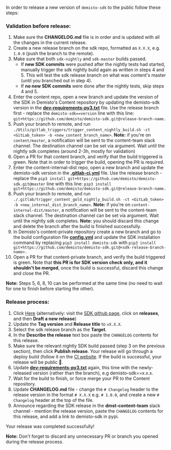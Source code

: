 In order to release a new version of `demisto-sdk` to the public follow these steps:

### Validation before release:
1) Make sure the **CHANGELOG.md** file is in order and is updated with all the changes in the current release.
2) Create a new release branch on the sdk repo, formatted as `X.X.X`, e.g. `1.0.0` (push the branch to the remote).
3) Make sure that both `sdk-nightly` and `sdk-master` builds passed.
   * If **new SDK commits** were pushed after the nightly tests had started, manually trigger the sdk nightly build again as written in steps 4 and 5. This will test the sdk release branch on what was content's master (until you branched out in step 4).
   * If **no new SDK commits** were done after the nightly tests, skip steps 4 and 5.
4) Enter the content repo, open a new branch and update the version of the SDK in Demisto's Content repository by updating the demisto-sdk version in the [**dev-requirements-py3.txt**](https://github.com/demisto/content/blob/master/dev-requirements-py3.txt) file. Use the release branch first - replace the `demisto-sdk==version` line with this line: `git+https://github.com/demisto/demisto-sdk.git@release-branch-name.`
5) Push your branch to remote, and run `./Utils/gitlab_triggers/trigger_content_nightly_build.sh -ct <GitLab_token> -b <new_content_branch_name>`.
  **Note:** if you're on `content/master`, a notification will be sent to the content-team slack channel. The destination channel can be set via argument.
  Wait until the nightly sdk completes (around 2-3h, mostly for validation)
6) Open a PR for that content branch, and verify that the build triggered is green. Note that in order to trigger the build, opening the PR is required.
7) Enter the content-internal-dist repo, open a new branch and update the demisto-sdk version in the [**.gitlab-ci.yml**](https://code.pan.run/xsoar/content-internal-dist/-/blob/master/.gitlab/.gitlab-ci.yml) file. Use the release branch - replace the `pip3 install git+https://github.com/demisto/demisto-sdk.git@master` line with this line: `pip3 install git+https://github.com/demisto/demisto-sdk.git@release-branch-name.`
8) Push your branch to remote, and run `./.gitlab/trigger_content_gold_nightly_build.sh -ct <GitLab_token> -b <new_internal_dist_branch_name>`.
  **Note:** if you're on `content-internal-dist/master`, a notification will be sent to the content-team slack channel. The destination channel can be set via argument.
  Wait until the nightly sdk completes.
  **Note:** you should discard this change and delete the branch after the build is finished successfully.
9) In Demisto's content-private repository create a new branch and go to the build configuration file [**config.yml**](https://github.com/demisto/content-private/blob/master/.github/workflows/config.yml) and update the SDK installation command by replacing `pip3 install demisto-sdk` with `pip3 install git+https://github.com/demisto/demisto-sdk.git@<sdk-release-branch-name>.`
10) Open a PR for that content-private branch, and verify the build triggered is green. Note that **this PR is for SDK version check only, and it shouldn't be merged**, once the build is successful, discard this change and close the PR.

**Note:** Steps 5, 6, 8, 10 can be performed at the same time (no need to wait for one to finish before starting the other).

### Release process:
1) Click [Here](https://github.com/demisto/demisto-sdk/releases/new) (alternatively: visit the [SDK github page](https://github.com/demisto/demisto-sdk), click on **releases**, and then **Draft a new release**)
2) Update the **Tag version** and **Release title** to `vX.X.X`.
3) Select the sdk release branch as the **Target**.
3) In the **Describe the release** text box paste the `CHANGELOG` contents for this release.
4) Make sure the relevant nightly SDK build passed (step 3 on the previous section), then click **Publish release**. Your release will go through a deploy build (follow it on the [CI website](https://app.circleci.com/pipelines/github/demisto/demisto-sdk). If the build is successful, your release will be public 🎉.
5) Update [**dev-requirements-py3.txt**](https://github.com/demisto/content/blob/master/dev-requirements-py3.txt) again, this time with the newly-released version (rather than the branch), e.g demisto-sdk==x.x.x.
6) Wait for the build to finish, or force merge your PR to the Content repository.
7) Update **CHANGELOG.md** file - change the `# Changelog` header to the release version in the format `# X.X.X` e.g. `# 1.0.0`, and create a new `# Changelog` header at the top of the file.
8) Announce regarding the SDK release in the **dmst-content-team** slack channel - mention the release version, paste the `CHANGELOG` contents for this release, and add a link to demisto-sdk in pypi.

Your release was completed successfully!

**Note:** Don't forget to discard any unnecessary PR or branch you opened during the release process.

